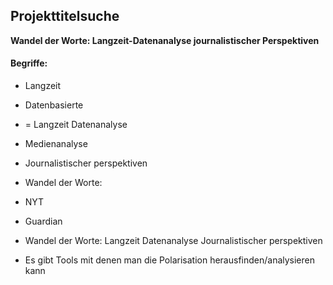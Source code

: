 ## Projekttitelsuche

**Wandel der Worte: Langzeit-Datenanalyse journalistischer Perspektiven**

#### Begriffe:

- Langzeit
- Datenbasierte
- = Langzeit Datenanalyse
- Medienanalyse

- Journalistischer perspektiven
- Wandel der Worte:

- NYT
- Guardian

- Wandel der Worte: Langzeit Datenanalyse Journalistischer perspektiven

- Es gibt Tools mit denen man die Polarisation herausfinden/analysieren kann
